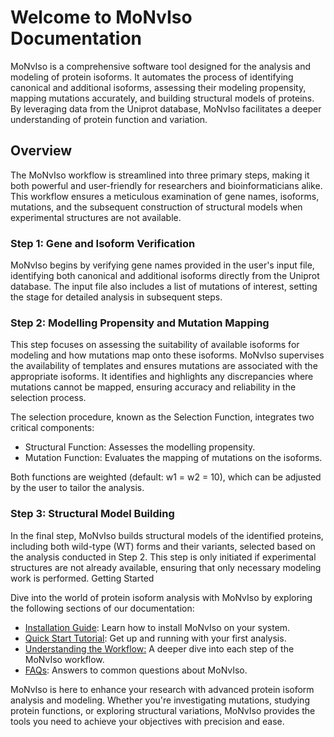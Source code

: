 # Welcome to MoNvIso Documentation

MoNvIso is a comprehensive software tool designed for the analysis and modeling of protein isoforms. It automates the process of identifying canonical and additional isoforms, assessing their modeling propensity, mapping mutations accurately, and building structural models of proteins. By leveraging data from the Uniprot database, MoNvIso facilitates a deeper understanding of protein function and variation.

## Overview

The MoNvIso workflow is streamlined into three primary steps, making it both powerful and user-friendly for researchers and bioinformaticians alike. This workflow ensures a meticulous examination of gene names, isoforms, mutations, and the subsequent construction of structural models when experimental structures are not available.

### Step 1: Gene and Isoform Verification

MoNvIso begins by verifying gene names provided in the user's input file, identifying both canonical and additional isoforms directly from the Uniprot database. The input file also includes a list of mutations of interest, setting the stage for detailed analysis in subsequent steps.

### Step 2: Modelling Propensity and Mutation Mapping

This step focuses on assessing the suitability of available isoforms for modeling and how mutations map onto these isoforms. MoNvIso supervises the availability of templates and ensures mutations are associated with the appropriate isoforms. It identifies and highlights any discrepancies where mutations cannot be mapped, ensuring accuracy and reliability in the selection process.

The selection procedure, known as the Selection Function, integrates two critical components:

 - Structural Function: Assesses the modelling propensity.
 - Mutation Function: Evaluates the mapping of mutations on the isoforms.

Both functions are weighted (default: w1 = w2 = 10), which can be adjusted by the user to tailor the analysis.

### Step 3: Structural Model Building

In the final step, MoNvIso builds structural models of the identified proteins, including both wild-type (WT) forms and their variants, selected based on the analysis conducted in Step 2. This step is only initiated if experimental structures are not already available, ensuring that only necessary modeling work is performed.
Getting Started

Dive into the world of protein isoform analysis with MoNvIso by exploring the following sections of our documentation:

- [Installation Guide](installation.md): Learn how to install MoNvIso on your system.
- [Quick Start Tutorial](tutorial.md): Get up and running with your first analysis.
- [Understanding the Workflow:](workflow.md) A deeper dive into each step of the MoNvIso workflow.
- [FAQs](FAQs.md): Answers to common questions about MoNvIso.

MoNvIso is here to enhance your research with advanced protein isoform analysis and modeling. Whether you're investigating mutations, studying protein functions, or exploring structural variations, MoNvIso provides the tools you need to achieve your objectives with precision and ease.
